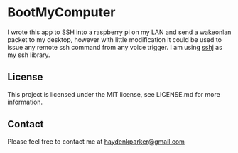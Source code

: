 BootMyComputer
==============

I wrote this app to SSH into a raspberry pi on my LAN and send a wakeonlan packet to my desktop, however with little modification it could be used to issue any remote ssh command from any voice trigger.  I am using [sshj](https://github.com/shikhar/sshj) as my ssh library.

License
-------

This project is licensed under the MIT license, see LICENSE.md for more information.

Contact
-------

Please feel free to contact me at haydenkparker@gmail.com
